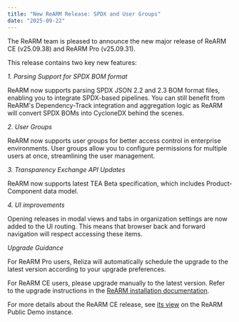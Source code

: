 ```yaml
---
title: "New ReARM Release: SPDX and User Groups"
date: "2025-09-22"
---
```


The ReARM team is pleased to announce the new major release of ReARM CE (v25.09.38) and ReARM Pro (v25.09.31). 

This release contains two key new features:

*1. Parsing Support for SPDX BOM format*

ReARM now supports parsing SPDX JSON 2.2 and 2.3 BOM format files, enabling you to integrate SPDX-based pipelines. You can still benefit from ReARM's Dependency-Track integration and aggregation logic as ReARM will convert SPDX BOMs into CycloneDX behind the scenes.

*2. User Groups*

ReARM now supports user groups for better access control in enterprise environments. User groups allow you to configure permissions for multiple users at once, streamlining the user management.

*3. Transparency Exchange API Updates*

ReARM now supports latest TEA Beta specification, which includes Product-Component data model.

*4. UI improvements*

Opening releases in modal views and tabs in organization settings are now added to the UI routing. This means that browser back and forward navigation will respect accessing these items.

*Upgrade Guidance*

For ReARM Pro users, Reliza will automatically schedule the upgrade to the latest version according to your upgrade preferences.

For ReARM CE users, please upgrade manually to the latest version. Refer to the upgrade instructions in the [ReARM installation documentation](https://docs.rearmhq.com/installation/#installation-via-helm-chart).

For more details about the ReARM CE release, see [its view](https://demo.rearmhq.com/release/show/5be9385a-d043-4638-9cc7-f6fc73c73d9c) on the ReARM Public Demo instance.